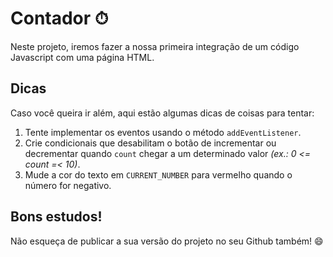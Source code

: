 # Contador ⏱
Neste projeto, iremos fazer a nossa primeira integração de um código Javascript com uma página HTML.

## Dicas
Caso você queira ir além, aqui estão algumas dicas de coisas para tentar:

1. Tente implementar os eventos usando o método `addEventListener`. 
2. Crie condicionais que desabilitam o botão de incrementar ou decrementar quando `count` chegar a um determinado valor *(ex.: 0 <= count =< 10)*.
3. Mude a cor do texto em `CURRENT_NUMBER` para vermelho quando o número for negativo.

## Bons estudos!
Não esqueça de publicar a sua versão do projeto no seu Github também! :smile:
